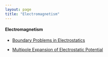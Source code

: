 ```yaml
---
layout: page
title: "Electromagnetism"
---
```


#### Electromagnetism

* [Boundary Problems in Electrostatics](/archives/electromagnetism/p1.pdf)

* [Multipole Expansion of Electrostatic Potential](/archives/electromagnetism/p2.pdf)